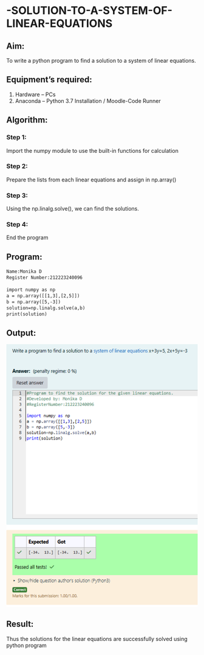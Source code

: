 # -SOLUTION-TO-A-SYSTEM-OF-LINEAR-EQUATIONS
## Aim:
To write a python program to find a solution to a system of linear equations.
## Equipment’s required:
1. 	Hardware – PCs
2. 	Anaconda – Python 3.7 Installation / Moodle-Code Runner
## Algorithm:
### Step 1: 
Import the numpy module to use the built-in functions for calculation
### Step 2: 
Prepare the lists from each linear equations and assign in np.array()
### Step 3: 
Using the np.linalg.solve(), we can find the solutions.
### Step 4: 
End the program
## Program:
~~~
Name:Monika D
Register Number:212223240096

import numpy as np
a = np.array([[1,3],[2,5]])
b = np.array([5,-3])
solution=np.linalg.solve(a,b)
print(solution)
~~~

## Output:

![alt text](output1.png)

## Result: 
Thus the solutions for the linear equations are successfully solved using python program

